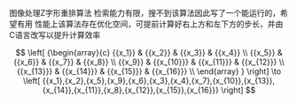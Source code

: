 图像处理Z字形重排算法
检索能力有限，搜不到该算法因此写了一个能运行的，希望有用
性能上该算法存在优化空间，可提前计算好右上方和左下方的步长，并由C语言改写以提升计算效率

$$
\left[ {\begin{array}{c}
   {{x_1}} & {{x_2}} & {{x_3}} & {{x_4}}  \\ 
   {{x_5}} & {{x_6}} & {{x_7}} & {{x_8}}  \\ 
   {{x_9}} & {{x_{10}}} & {{x_{11}}} & {{x_{12}}}  \\ 
   {{x_{13}}} & {{x_{14}}} & {{x_{15}}} & {{x_{16}}}  \\ 
 \end{array} } \right] \to \left[ {{x_1},{x_2},{x_5},{x_9},{x_6},{x_3},{x_4},{x_7},{x_{10}},{x_{13}},{x_{14}},{x_{11}},{x_8},{x_{12}},{x_{15}},{x_{16}}} \right]
 $$
